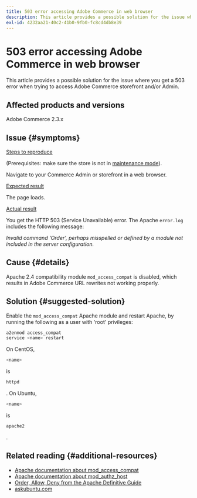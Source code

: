```yaml
---
title: 503 error accessing Adobe Commerce in web browser
description: This article provides a possible solution for the issue where you get a 503 error when trying to access Adobe Commerce storefront and/or Admin.
exl-id: 4232aa21-40c2-41b0-9fb0-fc8cd4db8e39
---
```

# 503 error accessing Adobe Commerce in web browser

This article provides a possible solution for the issue where you get a 503 error when trying to access Adobe Commerce storefront and/or Admin.

## Affected products and versions

Adobe Commerce 2.3.x

## Issue {#symptoms}

 <u>Steps to reproduce</u>

(Prerequisites: make sure the store is not in [maintenance mode](https://devdocs.magento.com/guides/v2.3/config-guide/cli/config-cli-subcommands-mode.html#config-mode-show)).

Navigate to your Commerce Admin or storefront in a web browser.

 <u>Expected result</u>

The page loads.

 <u>Actual result</u>

You get the HTTP 503 (Service Unavailable) error. The Apache `error.log` includes the following message:

 *Invalid command 'Order', perhaps misspelled or defined by a module not included in the server configuration.*

## Cause {#details}

Apache 2.4 compatibility module `mod_access_compat` is disabled, which results in Adobe Commerce URL rewrites not working properly.

## Solution {#suggested-solution}

Enable the `mod_access_compat` Apache module and restart Apache, by running the following as a user with 'root' privileges:

```bash
a2enmod access_compat
service <name> restart
```

On CentOS,

```bash
<name>
```

is

```bash
httpd
```

. On Ubuntu,

```bash
<name>
```

is

```bash
apache2
```

.

## Related reading {#additional-resources}

* [Apache documentation about mod\_access\_compat](http://httpd.apache.org/docs/current/mod/mod_access_compat.html)
* [Apache documentation about mod\_authz\_host](http://httpd.apache.org/docs/current/mod/mod_authz_host.html)
* [Order, Allow, Deny from the Apache Definitive Guide](http://docstore.mik.ua/orelly/linux/apache/ch05_06.htm)
* [askubuntu.com](http://askubuntu.com/questions/335228/changes-in-apache-config-between-12-04-2-and-12-04-3-lts)
